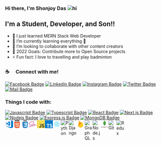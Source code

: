 ### Hi there, I'm Shonjoy Das  <img src="https://user-images.githubusercontent.com/1303154/88677602-1635ba80-d120-11ea-84d8-d263ba5fc3c0.gif" width="28px" alt="hi">

## I'm a Student, Developer, and Son!!

- 🔭 I just learned MERN Stack Web Developer
- 🌱 I’m currently learning everything 🤣
- 👯 I’m looking to collaborate with other content creators
- 🥅 2022 Goals: Contribute more to Open Source projects
- ⚡ Fun fact: I love to travelling and play badminton

### :coffee: &emsp;Connect with me!

[![Facebook Badge](https://img.shields.io/badge/Facebook-1877F2?style=for-the-badge&logo=facebook&logoColor=white)][facebook]
[![Linkedin Badge](https://img.shields.io/badge/LinkedIn-0077B5?style=for-the-badge&logo=linkedin&logoColor=white)][linkedin]
[![Instagram Badge](https://img.shields.io/badge/Instagram-E4405F?style=for-the-badge&logo=instagram&logoColor=white)][instagram]
[![Twitter Badge](https://img.shields.io/badge/Twitter-1DA1F2?style=for-the-badge&logo=twitter&logoColor=white)][twitter]
[![Mail Badge](https://img.shields.io/badge/Gmail-D14836?style=for-the-badge&logo=gmail&logoColor=white)][gmail]

### Things I code with:

[![Javascript Badge](https://img.shields.io/badge/-Javascript-F0DB4F?style=for-the-badge&labelColor=black&logo=javascript&logoColor=F0DB4F)][github]
[![Typescript Badge](https://img.shields.io/badge/-Typescript-007acc?style=for-the-badge&labelColor=black&logo=typescript&logoColor=007acc)][github]
[![React Badge](https://img.shields.io/badge/-React-61DBFB?style=for-the-badge&labelColor=black&logo=react&logoColor=61DBFB)][github]
[![Next.js Badge](https://img.shields.io/badge/next.js-000000?style=for-the-badge&logo=nextdotjs&logoColor=white)][github]
[![Nodejs Badge](https://img.shields.io/badge/-Nodejs-3C873A?style=for-the-badge&labelColor=black&logo=node.js&logoColor=3C873A)][github]
[![Express.js Badge](https://img.shields.io/badge/Express.js-000000?style=for-the-badge&logo=express&logoColor=white)][github]
[![MongoDB Badge](https://img.shields.io/badge/MongoDB-4EA94B?style=for-the-badge&logo=mongodb&logoColor=white)][github]
<br />
[<img align="left" alt="Visual Studio Code" width="26px" src="https://raw.githubusercontent.com/github/explore/80688e429a7d4ef2fca1e82350fe8e3517d3494d/topics/visual-studio-code/visual-studio-code.png" />][github]
[<img align="left" alt="HTML5" width="26px" src="https://raw.githubusercontent.com/github/explore/80688e429a7d4ef2fca1e82350fe8e3517d3494d/topics/html/html.png" />][github]
[<img align="left" alt="CSS3" width="26px" src="https://raw.githubusercontent.com/github/explore/80688e429a7d4ef2fca1e82350fe8e3517d3494d/topics/css/css.png" />][github]
[<img align="left" alt="Sass" width="26px" src="https://raw.githubusercontent.com/github/explore/80688e429a7d4ef2fca1e82350fe8e3517d3494d/topics/sass/sass.png" />][github]
[<img align="left" alt="JavaScript" width="26px" src="https://raw.githubusercontent.com/github/explore/80688e429a7d4ef2fca1e82350fe8e3517d3494d/topics/javascript/javascript.png" />][github]
[<img align="left" alt="TypeScript" width="26px" src="https://raw.githubusercontent.com/github/explore/80688e429a7d4ef2fca1e82350fe8e3517d3494d/topics/typescript/typescript.png" />][github]
[<img align="left" alt="React" width="26px" src="https://raw.githubusercontent.com/github/explore/80688e429a7d4ef2fca1e82350fe8e3517d3494d/topics/react/react.png" />][github]
[<img align="left" alt="Python" width="26px" src="https://img.icons8.com/color/48/000000/python.png"/>][github]
[<img align="left" alt="Django" width="26px" src="https://img.icons8.com/color/48/000000/django.png"/>][github]
[<img align="left" alt="Firebase" width="26px" src="https://raw.githubusercontent.com/github/explore/80688e429a7d4ef2fca1e82350fe8e3517d3494d/topics/firebase/firebase.png" />][github]
[<img align="left" alt="GraphQL" width="26px" src="https://img.icons8.com/color/48/000000/graphql.png" />][github]
[<img align="left" alt="Node.js" width="26px" src="https://img.icons8.com/color/48/000000/nodejs.png"/>][github]
[<img align="left" alt="MongoDB" width="26px" src="https://raw.githubusercontent.com/devicons/devicon/master/icons/mongodb/mongodb-original-wordmark.svg" />][github]
[<img align="left" alt="Git" width="26px" src="https://img.icons8.com/color/48/000000/git.png"/>][github]
[<img align="left" alt="Redux" width="26px" src="https://img.icons8.com/color/48/000000/redux.png"/>][github]

<br/>

[twitter]: https://twitter.com/rsshonjoydas
[facebook]: https://www.facebook.com/rsshonjoydas
[instagram]: https://www.instagram.com/rsshonjoydas/
[linkedin]: https://www.linkedin.com/in/rsshonjoydas/
[github]: https://www.github.com/rsshonjoydas
[gmail]: mailto:rsshonjoydas@gmail.com